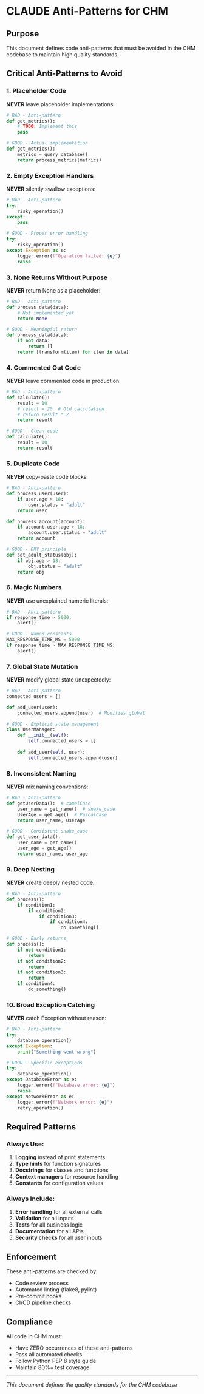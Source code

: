 # CLAUDE Anti-Patterns for CHM

## Purpose
This document defines code anti-patterns that must be avoided in the CHM codebase to maintain high quality standards.

## Critical Anti-Patterns to Avoid

### 1. Placeholder Code
**NEVER** leave placeholder implementations:
```python
# BAD - Anti-pattern
def get_metrics():
    # TODO: Implement this
    pass

# GOOD - Actual implementation
def get_metrics():
    metrics = query_database()
    return process_metrics(metrics)
```

### 2. Empty Exception Handlers
**NEVER** silently swallow exceptions:
```python
# BAD - Anti-pattern
try:
    risky_operation()
except:
    pass

# GOOD - Proper error handling
try:
    risky_operation()
except Exception as e:
    logger.error(f"Operation failed: {e}")
    raise
```

### 3. None Returns Without Purpose
**NEVER** return None as a placeholder:
```python
# BAD - Anti-pattern
def process_data(data):
    # Not implemented yet
    return None

# GOOD - Meaningful return
def process_data(data):
    if not data:
        return []
    return [transform(item) for item in data]
```

### 4. Commented Out Code
**NEVER** leave commented code in production:
```python
# BAD - Anti-pattern
def calculate():
    result = 10
    # result = 20  # Old calculation
    # return result * 2
    return result

# GOOD - Clean code
def calculate():
    result = 10
    return result
```

### 5. Duplicate Code
**NEVER** copy-paste code blocks:
```python
# BAD - Anti-pattern
def process_user(user):
    if user.age > 18:
        user.status = "adult"
    return user

def process_account(account):
    if account.user.age > 18:
        account.user.status = "adult"
    return account

# GOOD - DRY principle
def set_adult_status(obj):
    if obj.age > 18:
        obj.status = "adult"
    return obj
```

### 6. Magic Numbers
**NEVER** use unexplained numeric literals:
```python
# BAD - Anti-pattern
if response_time > 5000:
    alert()

# GOOD - Named constants
MAX_RESPONSE_TIME_MS = 5000
if response_time > MAX_RESPONSE_TIME_MS:
    alert()
```

### 7. Global State Mutation
**NEVER** modify global state unexpectedly:
```python
# BAD - Anti-pattern
connected_users = []

def add_user(user):
    connected_users.append(user)  # Modifies global

# GOOD - Explicit state management
class UserManager:
    def __init__(self):
        self.connected_users = []
    
    def add_user(self, user):
        self.connected_users.append(user)
```

### 8. Inconsistent Naming
**NEVER** mix naming conventions:
```python
# BAD - Anti-pattern
def getUserData():  # camelCase
    user_name = get_name()  # snake_case
    UserAge = get_age()  # PascalCase
    return user_name, UserAge

# GOOD - Consistent snake_case
def get_user_data():
    user_name = get_name()
    user_age = get_age()
    return user_name, user_age
```

### 9. Deep Nesting
**NEVER** create deeply nested code:
```python
# BAD - Anti-pattern
def process():
    if condition1:
        if condition2:
            if condition3:
                if condition4:
                    do_something()

# GOOD - Early returns
def process():
    if not condition1:
        return
    if not condition2:
        return
    if not condition3:
        return
    if condition4:
        do_something()
```

### 10. Broad Exception Catching
**NEVER** catch Exception without reason:
```python
# BAD - Anti-pattern
try:
    database_operation()
except Exception:
    print("Something went wrong")

# GOOD - Specific exceptions
try:
    database_operation()
except DatabaseError as e:
    logger.error(f"Database error: {e}")
    raise
except NetworkError as e:
    logger.error(f"Network error: {e}")
    retry_operation()
```

## Required Patterns

### Always Use:
1. **Logging** instead of print statements
2. **Type hints** for function signatures
3. **Docstrings** for classes and functions
4. **Context managers** for resource handling
5. **Constants** for configuration values

### Always Include:
1. **Error handling** for all external calls
2. **Validation** for all inputs
3. **Tests** for all business logic
4. **Documentation** for all APIs
5. **Security checks** for all user inputs

## Enforcement

These anti-patterns are checked by:
- Code review process
- Automated linting (flake8, pylint)
- Pre-commit hooks
- CI/CD pipeline checks

## Compliance

All code in CHM must:
- Have ZERO occurrences of these anti-patterns
- Pass all automated checks
- Follow Python PEP 8 style guide
- Maintain 80%+ test coverage

---
*This document defines the quality standards for the CHM codebase*